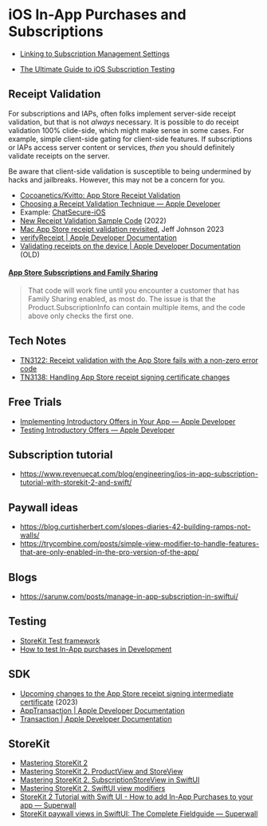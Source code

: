 # iOS In-App Purchases and Subscriptions

* [Linking to Subscription Management Settings](https://joecieplinski.com/blog/2018/11/26/linking-to-subscription-management-settings/)

* [The Ultimate Guide to iOS Subscription Testing](https://www.revenuecat.com/blog/the-ultimate-guide-to-subscription-testing-on-ios)

## Receipt Validation

For subscriptions and IAPs, often folks implement server-side receipt validation, but that is not _always_ necessary. It is possible to do receipt validation 100% clide-side, which might make sense in some cases. For example, simple client-side gating for client-side features. If subscriptions or IAPs access server content or services, _then_ you should definitely validate receipts on the server.

Be aware that client-side validation is susceptible to being undermined by hacks and jailbreaks. However, this may not be a concern for you.

- [Cocoanetics/Kvitto: App Store Receipt Validation](https://github.com/Cocoanetics/Kvitto)
- [Choosing a Receipt Validation Technique — Apple Developer](https://developer.apple.com/documentation/storekit/original_api_for_in-app_purchase/choosing_a_receipt_validation_technique#//apple_ref/doc/uid/TP40010573)
- Example: [ChatSecure-iOS](https://github.com/ChatSecure/ChatSecure-iOS/blob/38d6abba3e1c21156095ac3a1096d5e829df4b96/ChatSecureCore/Classes/View%20Controllers/PurchaseViewController.swift#L230)
- [New Receipt Validation Sample Code](https://mjtsai.com/blog/2022/05/20/new-receipt-validation-sample-code/) (2022)
- [Mac App Store receipt validation revisited](https://lapcatsoftware.com/articles/2023/11/4.html), Jeff Johnson 2023
- [verifyReceipt | Apple Developer Documentation](https://developer.apple.com/documentation/appstorereceipts/verifyreceipt)
- [Validating receipts on the device | Apple Developer Documentation](https://developer.apple.com/documentation/appstorereceipts/validating_receipts_on_the_device) (OLD)

#### [App Store Subscriptions and Family Sharing](https://furbo.org/2024/03/29/app-store-subscriptions-and-family-sharing/)

> That code will work fine until you encounter a customer that has Family Sharing enabled, as most do. The issue is that the Product.SubscriptionInfo can contain multiple items, and the code above only checks the first one.

## Tech Notes

- [TN3122: Receipt validation with the App Store fails with a non-zero error code](https://developer.apple.com/documentation/technotes/tn3122-receipt-validation-with-the-app-store-fails-with-a-non-zero-error-code)
- [TN3138: Handling App Store receipt signing certificate changes](https://developer.apple.com/documentation/technotes/tn3138-handling-app-store-receipt-signing-certificate-changes)

## Free Trials

- [Implementing Introductory Offers in Your App — Apple Developer](https://developer.apple.com/documentation/storekit/original_api_for_in-app_purchase/subscriptions_and_offers/implementing_introductory_offers_in_your_app)
- [Testing Introductory Offers — Apple Developer](https://developer.apple.com/documentation/storekit/original_api_for_in-app_purchase/subscriptions_and_offers/testing_introductory_offers)

## Subscription tutorial

- https://www.revenuecat.com/blog/engineering/ios-in-app-subscription-tutorial-with-storekit-2-and-swift/

## Paywall ideas

- https://blog.curtisherbert.com/slopes-diaries-42-building-ramps-not-walls/
- https://trycombine.com/posts/simple-view-modifier-to-handle-features-that-are-only-enabled-in-the-pro-version-of-the-app/

## Blogs

- https://sarunw.com/posts/manage-in-app-subscription-in-swiftui/

## Testing

- [StoreKit Test framework](https://developer.apple.com/documentation/storekittest)
- [How to test In-App purchases in Development](https://sarunw.com/posts/test-in-app-purchases-in-development/)

## SDK

- [Upcoming changes to the App Store receipt signing intermediate certificate](https://developer.apple.com/news/?id=smofnyhj) (2023)
- [AppTransaction | Apple Developer Documentation](https://developer.apple.com/documentation/storekit/apptransaction)
- [Transaction | Apple Developer Documentation](https://developer.apple.com/documentation/storekit/transaction)

## StoreKit

- [Mastering StoreKit 2](https://swiftwithmajid.com/2023/08/01/mastering-storekit2/)
- [Mastering StoreKit 2. ProductView and StoreView](https://swiftwithmajid.com/2023/08/08/mastering-storekit2-productview-in-swiftui/)
- [Mastering StoreKit 2. SubscriptionStoreView in SwiftUI](https://swiftwithmajid.com/2023/08/23/mastering-storekit2-subscriptionstoreview-in-swiftui/)
- [Mastering StoreKit 2. SwiftUI view modifiers](https://swiftwithmajid.com/2023/08/29/mastering-storekit2-swiftui-view-modifiers/)
- [StoreKit 2 Tutorial with Swift UI - How to add In-App Purchases to your app — Superwall](https://superwall.com/blog/make-a-swiftui-app-with-in-app-purchases-and-subscriptions-using-storekit-2)
- [StoreKit paywall views in SwiftUI: The Complete Fieldguide — Superwall](https://superwall.com/blog/storekit-paywall-views-in-swiftui-the-complete-fieldguide)

